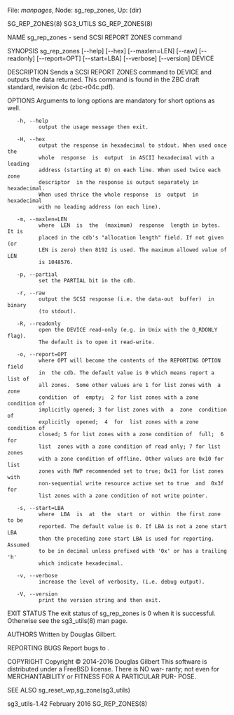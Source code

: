 File: *manpages*,  Node: sg_rep_zones,  Up: (dir)

SG_REP_ZONES(8)                    SG3_UTILS                   SG_REP_ZONES(8)



NAME
       sg_rep_zones - send SCSI REPORT ZONES command

SYNOPSIS
       sg_rep_zones   [--help]  [--hex]  [--maxlen=LEN]  [--raw]  [--readonly]
       [--report=OPT] [--start=LBA] [--verbose] [--version] DEVICE

DESCRIPTION
       Sends a SCSI REPORT ZONES  command  to  DEVICE  and  outputs  the  data
       returned.  This command is found in the ZBC draft standard, revision 4c
       (zbc-r04c.pdf).

OPTIONS
       Arguments to long options are mandatory for short options as well.

       -h, --help
              output the usage message then exit.

       -H, --hex
              output the response in hexadecimal to stdout. When used once the
              whole  response  is  output  in ASCII hexadecimal with a leading
              address (starting at 0) on each line. When used twice each  zone
              descriptor  in the response is output separately in hexadecimal.
              When used thrice the whole response  is  output  in  hexadecimal
              with no leading address (on each line).

       -m, --maxlen=LEN
              where  LEN  is  the  (maximum)  response  length in bytes. It is
              placed in the cdb's "allocation length" field. If not given  (or
              LEN is zero) then 8192 is used. The maximum allowed value of LEN
              is 1048576.

       -p, --partial
              set the PARTIAL bit in the cdb.

       -r, --raw
              output the SCSI response (i.e. the data-out  buffer)  in  binary
              (to stdout).

       -R, --readonly
              open the DEVICE read-only (e.g. in Unix with the O_RDONLY flag).
              The default is to open it read-write.

       -o, --report=OPT
              where OPT will become the contents of the REPORTING OPTION field
              in  the cdb. The default value is 0 which means report a list of
              all zones.  Some other values are 1 for list zones with  a  zone
              condition  of  empty;  2 for list zones with a zone condition of
              implicitly opened; 3 for list zones with  a  zone  condition  of
              explicitly  opened;  4  for  list zones with a zone condition of
              closed; 5 for list zones with a zone condition of  full;  6  for
              list  zones with a zone condition of read only; 7 for list zones
              with a zone condition of offline. Other values are 0x10 for list
              zones with RWP recommended set to true; 0x11 for list zones with
              non-sequential write resource active set to true  and  0x3f  for
              list zones with a zone condition of not write pointer.

       -s, --start=LBA
              where  LBA  is  at  the  start  or  within  the first zone to be
              reported. The default value is 0. If LBA is not a zone start LBA
              then the preceding zone start LBA is used for reporting. Assumed
              to be in decimal unless prefixed with '0x' or has a trailing 'h'
              which indicate hexadecimal.

       -v, --verbose
              increase the level of verbosity, (i.e. debug output).

       -V, --version
              print the version string and then exit.

EXIT STATUS
       The  exit  status of sg_rep_zones is 0 when it is successful. Otherwise
       see the sg3_utils(8) man page.

AUTHORS
       Written by Douglas Gilbert.

REPORTING BUGS
       Report bugs to <dgilbert at interlog dot com>.

COPYRIGHT
       Copyright © 2014-2016 Douglas Gilbert
       This software is distributed under a FreeBSD license. There is NO  war-
       ranty;  not  even  for MERCHANTABILITY or FITNESS FOR A PARTICULAR PUR-
       POSE.

SEE ALSO
       sg_reset_wp,sg_zone(sg3_utils)



sg3_utils-1.42                   February 2016                 SG_REP_ZONES(8)
